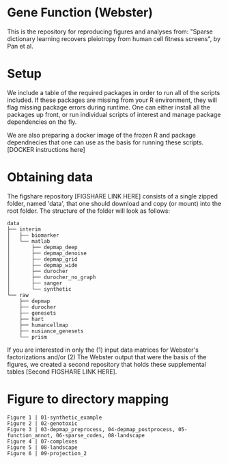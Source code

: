 # Gene Function (Webster)
This is the repository for reproducing figures and analyses from:
"Sparse dictionary learning recovers pleiotropy from human cell fitness screens", by Pan et al. 

# Setup

We include a table of the required packages in order to run all of the scripts included. If these packages are missing from your R environment, they will flag missing package errors during runtime. One can either install all the packages up front, or run individual scripts of interest and manage package dependencies on the fly.

We are also preparing a docker image of the frozen R and package dependnecies that one can use as the basis for running these scripts. [DOCKER instructions here]

# Obtaining data

The figshare repository [FIGSHARE LINK HERE] consists of a single zipped folder, named 'data', that one should download and copy (or mount) into the root folder. The structure of the folder will look as follows:

```
data
├── interim
│   ├── biomarker
│   └── matlab
│   	├── depmap_deep
│   	├── depmap_denoise
│   	├── depmap_grid
│   	├── depmap_wide
│   	├── durocher
│   	├── durocher_no_graph
│   	├── sanger
│   	└── synthetic
└── raw
    ├── depmap
    ├── durocher
    ├── genesets
    ├── hart
    ├── humancellmap
    ├── nusiance_genesets
    └── prism
```

If you are interested in only the (1) input data matrices for Webster's factorizations and/or (2) The Webster output that were the basis of the figures, we created a second repository that holds these supplemental tables [Second FIGSHARE LINK HERE].

# Figure to directory mapping
```
Figure 1 | 01-synthetic_example
Figure 2 | 02-genotoxic
Figure 3 | 03-depmap_preprocess, 04-depmap_postprocess, 05-function_annot, 06-sparse_codes, 08-landscape
Figure 4 | 07-complexes
Figure 5 | 08-landscape
Figure 6 | 09-projection_2
```

